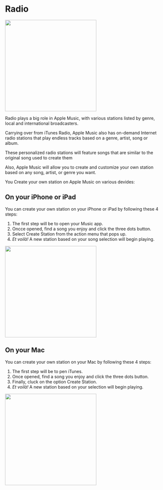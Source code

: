 # Radio

<img src="https://vectorified.com/images/apple-music-icon-png-15.png" width="300">

Radio plays a big role in Apple Music, with various stations listed by genre, local and international broadcasters. 

Carrying over from iTunes Radio, Apple Music also has on-demand Internet radio stations that play endless tracks based on a genre, artist, song or album. 

These personalized radio stations will feature songs that are similar to the original song used to create them

Also, Apple Music will allow you to create and customize your own station based on any song, artist, or genre you want.

You Create your own station on Apple Music on various devides:

## On your iPhone or iPad

You can create your own station on your iPhone or iPad by following these 4 steps: 

1. The first step will be to open your Music app. 
2. Oncce opened, find a song you enjoy and click the three dots button.
3. Select Create Station from the action menu that pops up.
4. *Et voilà!* A new station based on your song selection will begin playing.

<img src="https://images.macrumors.com/t/NGI29M8GCyVQaqCN-z59WKfv7ek=/800x0/filters:quality(90)/article-new/2019/02/create-a-radio-station-in-apple-music-1-800x772.jpg?lossy" width="300">

## On your Mac

You can create your own station on your Mac by following these 4 steps: 

1. The first step will be to pen iTunes.
2. Once opened, find a song you enjoy and click the three dots button.
3. Finally, cluck on the option Create Station.
4. *Et voilà!* A new station based on your selection will begin playing.

<img src="https://images.macrumors.com/t/VXdYznFQUPZ20a6c2IrVmktkL5w=/800x0/filters:quality(90)/article-new/2019/02/create-a-radio-station-in-apple-music-2-800x287.jpg?lossy" width="300">

